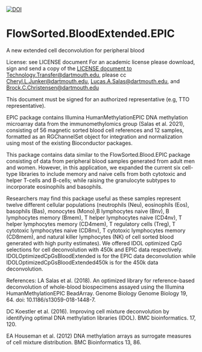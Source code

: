 <a href="https://zenodo.org/badge/latestdoi/327382979"><img src="https://zenodo.org/badge/327382979.svg" alt="DOI"></a>
# FlowSorted.BloodExtended.EPIC
A new extended cell deconvolution for peripheral blood 

License: see LICENSE document
For an academic license please download, sign and send a copy of the <a href="https://github.com/immunomethylomics/FlowSorted.BloodExtended.EPIC/blob/main/SoftwareLicense.FlowSorted.BloodExtended.EPIC%20to%20sign.pdf"> LICENSE document to
Technology.Transfer@dartmouth.edu, please cc Cheryl.L.Junker@dartmouth.edu, Lucas.A.Salas@dartmouth.edu, and Brock.C.Christensen@dartmouth.edu

This document must be signed for an authorized representative (e.g, 
TTO representative).
  
EPIC package contains Illumina HumanMethylationEPIC DNA methylation
microarray data from the immunomethylomics group (Salas et al. 2021),
consisting of 56 magnetic sorted blood cell references and 12 samples,
formatted as an RGChannelSet object for integration and normalization using
most of the existing Bioconductor packages.

This package contains data similar to the FlowSorted.Blood.EPIC
package consisting of data from peripheral blood samples generated from
adult men and women. However, in this application, we expanded the
current six cell-type libraries to include memory and naive cells from both
cytotoxic and helper T-cells and B-cells; while raising the granulocyte
subtypes to incorporate eosinophils and basophils.

Researchers may find this package useful as these samples represent
twelve different cellular populations (neutrophils (Neu), eosinophils (Eos),
basophils (Bas), monocytes (Mono),B lymphocytes naive (Bnv), B lymphocytes
memory (Bmem), T helper lymphocytes naive (CD4nv), T helper lymphocytes
memory (CD4mem), T regulatory cells (Treg), T cytotoxic lymphocytes naive
(CD8nv), T cytotoxic lymphocytes memory (CD8mem), and natural killer
lymphocytes (NK) of cell sorted blood generated with high purity estimates).
We offered IDOL optimized CpG selections for cell deconvolution with 450k
and EPIC data respectively.
IDOLOptimizedCpGsBloodExtended is for the EPIC data deconvolution while
IDOLOptimizedCpGsBloodExtended450k is for the 450k data deconvolution.

References: LA Salas et al. (2018). An optimized library for reference-based
deconvolution of whole-blood biospecimens assayed using the Illumina 
HumanMethylationEPIC BeadArray. Genome Biology Genome Biology 19, 64.
doi: 10.1186/s13059-018-1448-7.

DC Koestler et al. (2016). Improving cell mixture deconvolution by identifying 
optimal DNA methylation libraries (IDOL). BMC bioinformatics. 17, 120.

EA Houseman et al. (2012) DNA methylation arrays as surrogate measures of cell 
mixture distribution. BMC Bioinformatics 13, 86.


